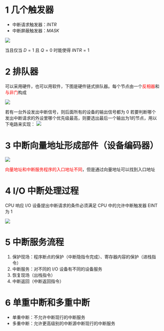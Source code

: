 # 1 几个触发器
- 中断请求触发器：$INTR$
- 中断屏蔽触发器：$MASK$

![](https://obsdian-img-1319433252.cos.ap-shanghai.myqcloud.com/PixPin_2023-12-23_16-13-19.png)

当且仅当 $D=1$ 且 $Q=0$ 时能使得 $INTR=1$

# 2 排队器
可以采用硬件，也可以用软件，下图是硬件链式排队器。每个节点由一个<font color = red>反相器</font>和<font color = red>与非门</font>构成

![](https://obsdian-img-1319433252.cos.ap-shanghai.myqcloud.com/PixPin_2023-12-23_16-06-42.png)

若有一台外设发出中断信号，则后面所有的设备的输出信号都为 0
若要判断哪个发出中断请求的外设里哪个优先级最高，则要选出最后一个输出为1的节点，用以下电路来实现：
![](https://obsdian-img-1319433252.cos.ap-shanghai.myqcloud.com/PixPin_2023-12-23_16-33-05.png)

# 3 中断向量地址形成部件（设备编码器）
![](https://obsdian-img-1319433252.cos.ap-shanghai.myqcloud.com/PixPin_2023-12-23_16-55-18.png)

<font color = red>向量地址和中断服务程序的入口地址不同</font>，但是通过向量地址可以找到入口地址

# 4 I/O 中断处理过程

CPU 响应 I/O 设备提出中断请求的条件必须满足 CPU 中的允许中断触发器 EINT 为 1

![](https://obsdian-img-1319433252.cos.ap-shanghai.myqcloud.com/PixPin_2023-12-23_18-31-09.png)

# 5 中断服务流程
1. 保护现场：程序断点的保护（中断隐指令完成）、寄存器内容的保护（进栈指令）
2. 中断服务：对不同的 I/O 设备有不同的设备服务
3. 恢复现场（出栈指令）
4. 中断返回（中断返回指令）

# 6 单重中断和多重中断
- 单重中断：不允许中断现行的中断服务
- 多重中断：允许更高级别的中断源中断现行的中断服务